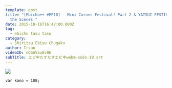 ```yaml
---
template: post
title: "[Ebichu++ #EP18] - Mini Corner Festival! Part 2 & YATSUI FESTIVAL Behind
  the Scenes "
date: 2015-10-16T16:42:00.000Z
tag:
  - ebichu tasu tasu
category:
  - Shiritsu Ebisu Chugaku
author: Irsan
videoID: nQbGVau8v9E
subTitle: エビ中たすたすエビ中webm-subs-18.srt
---
```

![](https://i3.ytimg.com/vi/pNtCnVeDOCs/maxresdefault.jpg)



```
var kano = 108;
```